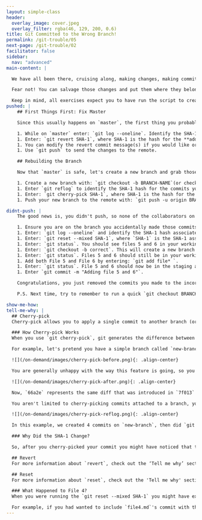 ```yaml
---
layout: simple-class
header:
  overlay_image: cover.jpeg
  overlay_filter: rgba(46, 129, 200, 0.6)
title: Git Committed to the Wrong Branch!
permalink: /git-trouble/05
next-page: /git-trouble/02
facilitator: false
sidebar:
  nav: "advanced"
main-content: |  

  We have all been there, cruising along, making changes, making commits, and just as you are about to call it a night, you realize you just committed all of your changes to `master` and not that new branch you forgot to `checkout` to.

  Fear not! You can salvage those changes and put them where they belong!

  Keep in mind, all exercises expect you to have run the script to create files using the scripts found on the [Set Up Your Environment](/on-demand/git-trouble/01) page.
pushed: |
    ## First Things First: Fix Master

    Since this usually happens on `master`, the first thing you probably need to do is get those untested, unapproved commits out of master.

    1. While on `master` enter: `git log --oneline`. Identify the SHA-1 hash for the commits that should be removed. In this case, let's use the **adding file 3** commit.
    1. Enter: `git revert SHA-1`, where SHA-1 is the hash for the **adding file 3** commit. You can revert multiple commits in the same operation by adding a list of SHA-1's with a space between each one.
    1. You can modify the revert commit message(s) if you would like or just close the editor.
    1. Use `git push` to send the changes to the remote.

    ## Rebuilding the Branch

    Now that `master` is safe, let's create a new branch and grab those commits.

    1. Create a new branch with: `git checkout -b BRANCH-NAME`(or check out to one you had already created).
    1. Enter `git reflog` to identify the SHA-1 hash for the commits you need to rescue.
    1. Enter: `git cherry-pick SHA-1`, where SHA-1 is the hash for the commit you want to place on the branch. You can cherry pick multiple commits by adding multiple SHA-1s separated by a space.
    1. Push your new branch to the remote with: `git push -u origin BRANCH-NAME`

didnt-push: |
    The good news is, you didn't push, so none of the collaborators on your project know you just committed a bunch of changes directly to `Master` on 'accident' (I mean, lets be serious, those changes are awesome and are definitely gonna get merged). Here is how we can fix that 'mistake'.

    1. Ensure you are on the branch you accidentally made those commits to. If you followed the 'Setting Up Your Scenario Environment' directions, you should have made a few commits to a branch named `test`.
    1. Enter: `git log --oneline` and identify the SHA-1 hash associated with the commit just before the first incorrect commit. In this case, let's pretend file 5 was the first one that should have been on the other branch.
    1. Enter: `git reset --mixed SHA-1`, where `SHA-1` is the SHA-1 associated with the **adding file 4** commit.
    1. Enter: `git status`. You should see files 5 and 6 in your working directory.
    1. Enter: `git checkout -b correct`. This will create a new branch named `correct` and check you out to that branch.
    1. Enter: `git status`. Files 5 and 6 should still be in your working directory.
    1. Add both File 5 and File 6 by entering: `git add file* `.
    1. Enter: `git status`. File 5 and 6 should now be in the staging area waiting to be committed.
    1. Enter `git commit -m "Adding file 5 and 6"`.

    Congratulations, you just removed the commits you made to the incorrect branch and added them to the correct branch!

    P.S. Next time, try to remember to run a quick `git checkout BRANCH` before you get working on that sweet new feature :wink:.

show-me-how:
tell-me-why: |
  ## Cherry-pick
  Cherry-pick allows you to apply a single commit to another branch (or rescue it from your reflog).

  ### How Cherry-pick Works
  When you use `git cherry-pick`, git generates the difference between the commit you have designated and its parent commit (the one just before it) and then applies that diff wherever you are.

  For example, let's pretend you have a simple branch called `new-branch`:

  ![](/on-demand/images/cherry-pick-before.png){: .align-center}

  You are generally unhappy with the way this feature is going, so you decide to cherry-pick the good parts and use them to try out a different idea. So you check out to `better-branch` and then cherry-pick `7f013` from `new-branch`.

  ![](/on-demand/images/cherry-pick-after.png){: .align-center}

  Now, `66a2e` represents the same diff that was introduced in `7f013` on `new-branch`.

  You aren't limited to cherry-picking commits attached to a branch, you can also cherry-pick a commit from the reflog!

  ![](/on-demand/images/cherry-pick-reflog.png){: .align-center}

  In this example, we created 4 commits on `new-branch`, then did `git reset --hard HEAD~3`. The three commits with dashed lines are considered "unreachable" because they aren't currently attached to a branch. So we cherry-picked `28144` to rescue that commit from the ashes.

  ### Why Did the SHA-1 Change?

  So, after you cherry-picked your commit you might have noticed that the SHA-1 associated with the commit is now different. That is because the SHA-1 doesn't just identify the file (or files) that have been committed. It actually contains a lot of additional information like Date, Time, Author, and other information. So, even though you might have created a commit with the exact same file from before, you will have a completely new SHA-1 hash for the commit. Pretty cool, huh?

  ## Revert
  For more information about `revert`, check out the ‘Tell me why’ section in the [Accidental Commit](/on-demand/git-trouble/06) scenario.

  ## Reset
  For more information about `reset`, check out the 'Tell me why' section in the [Too Many (small) Commits](/on-demand/git-trouble/03) scenario.

  ### What Happened to File 4?
  When you were running the `git reset --mixed SHA-1` you might have expected `file4.md` to be included in the files that got sent to the Working Directory. This is a very misconception when it comes to `git reset`, so don't worry, you are not alone! When you run `git reset`, you are identifying the commit that you want to `reset` to.

  For example, if you had wanted to include `file4.md`'s commit with the `reset` command, you would have needed to use the SHA-1 associated with the `adding file 3` commit.  
---
```

